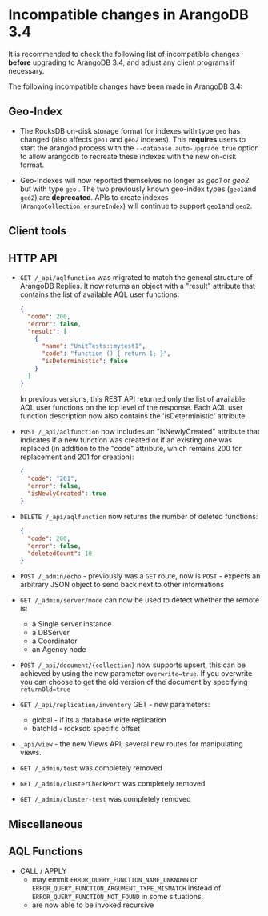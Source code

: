Incompatible changes in ArangoDB 3.4
====================================

It is recommended to check the following list of incompatible changes **before**
upgrading to ArangoDB 3.4, and adjust any client programs if necessary.

The following incompatible changes have been made in ArangoDB 3.4:

Geo-Index
--------------

- The RocksDB on-disk storage format for indexes with type `geo` has changed
  (also affects `geo1` and `geo2` indexes).
  This **requires** users to start the arangod process with the
  `--database.auto-upgrade true` option to allow arangodb
  to recreate these indexes with the new on-disk format.

- Geo-Indexes will now reported themselves no longer as _geo1_ or _geo2_ but
  with type `geo` . The two previously known geo-index types (`geo1`and `geo2`)
  are **deprecated**. APIs to create indexes (`ArangoCollection.ensureIndex`)
  will continue to support `geo1`and `geo2`.

Client tools
------------

HTTP API
--------

- `GET /_api/aqlfunction` was migrated to match the general structure of
  ArangoDB Replies. It now returns an object with a "result" attribute that
  contains the list of available AQL user functions:

  ```json
  {
    "code": 200,
    "error": false,
    "result": [
      {
        "name": "UnitTests::mytest1",
        "code": "function () { return 1; }",
        "isDeterministic": false
      }
    ]
  }
  ```

  In previous versions, this REST API returned only the list of available
  AQL user functions on the top level of the response.
  Each AQL user function description now also contains the 'isDeterministic' attribute.

- `POST /_api/aqlfunction` now includes an "isNewlyCreated" attribute that indicates
  if a new function was created or if an existing one was replaced (in addition to the
  "code" attribute, which remains 200 for replacement and 201 for creation):

  ```json
  {
    "code": "201",
    "error": false,
    "isNewlyCreated": true
  }
  ```

- `DELETE /_api/aqlfunction` now returns the number of deleted functions:

  ```json
  {
    "code": 200,
    "error": false,
    "deletedCount": 10
  }
  ```
- `POST /_admin/echo` - previously was a `GET` route, now is `POST` - expects an
  arbitrary JSON object to send back next to other informations

- `GET /_admin/server/mode` can now be used to detect whether the remote is: 
  - a Single server instance
  - a DBServer
  - a Coordinator
  - an Agency node

- `POST /_api/document/{collection}` now supports upsert, 
  this can be achieved by using the new parameter `overwrite=true`. 
  If you overwrite you can choose to get the old version of the document by specifying
  `returnOld=true`

- `GET /_api/replication/inventory` GET - 
  new parameters:
  - global - if its a database wide replication
  - batchId - rocksdb specific offset

- `_api/view` - the new Views API, several new routes for manipulating views.

- `GET /_admin/test` was completely removed
- `GET /_admin/clusterCheckPort` was completely removed
- `GET /_admin/cluster-test` was completely removed


Miscellaneous
-------------

AQL Functions
-------------
- CALL / APPLY
  - may emmit `ERROR_QUERY_FUNCTION_NAME_UNKNOWN` or `ERROR_QUERY_FUNCTION_ARGUMENT_TYPE_MISMATCH`
    instead of `ERROR_QUERY_FUNCTION_NOT_FOUND` in some situations.
  - are now able to be invoked recursive
